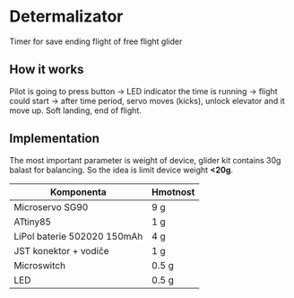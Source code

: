 # Determalizator
Timer for save ending flight of free flight glider

## How it works
Pilot is going to press button -> LED indicator the time is running -> flight could start -> after time period, servo moves (kicks), unlock elevator and it move up. Soft landing, end of flight.

## Implementation
The most important parameter is weight of device, glider kit contains 30g balast for balancing. So the idea is limit device weight **<20g**.

| Komponenta                    | Hmotnost |
|------------------------------|----------|
| Microservo SG90              | 9 g      |
| ATtiny85                     | 1 g      |
| LiPol baterie 502020 150mAh  | 4 g      |
| JST konektor + vodiče        | 1 g      |
| Microswitch   | 0.5 g    |
| LED   | 0.5 g    |

